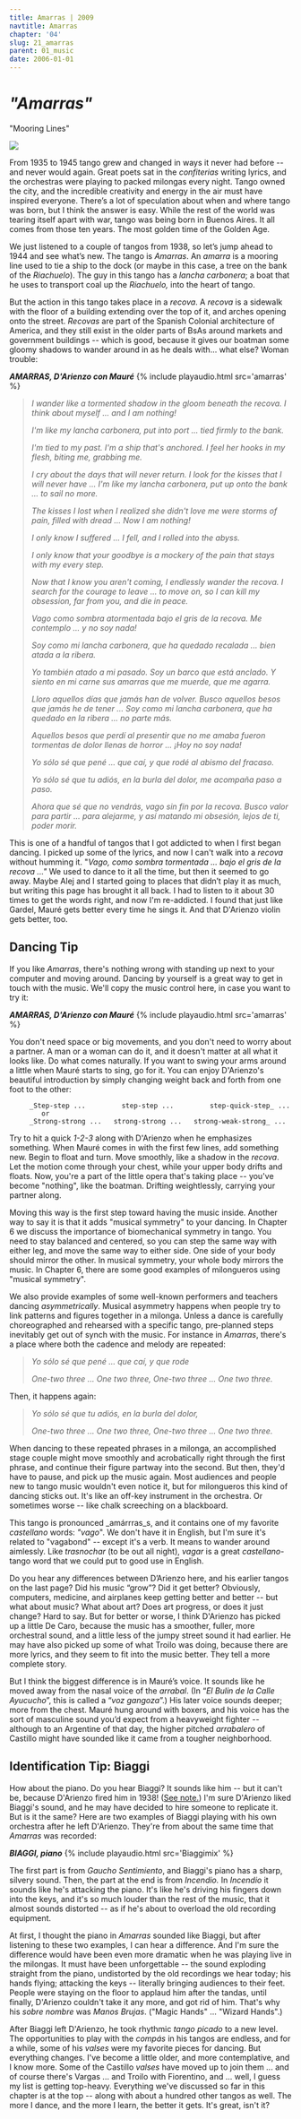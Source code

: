 ```yaml
---
title: Amarras | 2009
navtitle: Amarras
chapter: '04'
slug: 21_amarras
parent: 01_music
date: 2006-01-01
---
```


# _"Amarras"_
"Mooring Lines"

![](/4_pics/recova.jpg)

From 1935 to 1945 tango grew and changed in ways it never had before -- and never would again. Great poets sat in the _confiterias_ writing lyrics, and the orchestras were playing to packed milongas every night. Tango owned the city, and the incredible creativity and energy in the air must have inspired everyone. There’s a lot of speculation about when and where tango was born, but I think the answer is easy. While the rest of the world was tearing itself apart with war, tango was being born in Buenos Aires. It all comes from those ten years. The most golden time of the Golden Age.

We just listened to a couple of tangos from 1938, so let’s jump ahead to 1944 and see what’s new. The tango is _Amarras_. An _amarra_ is a mooring line used to tie a ship to the dock (or maybe in this case, a tree on the bank of the _Riachuelo_). The guy in this tango has a _lancha carbonera_; a boat that he uses to transport coal up the _Riachuelo,_ into the heart of tango.

But the action in this tango takes place in a _recova_. A _recova_ is a sidewalk with the floor of a building extending over the top of it, and arches opening onto the street. _Recovas_ are part of the Spanish Colonial architecture of America, and they still exist in the older parts of BsAs around markets and government buildings -- which is good, because it gives our boatman some gloomy shadows to wander around in as he deals with... what else? Woman trouble:

**_AMARRAS, D'Arienzo con Mauré_**
{% include playaudio.html
src='amarras' %}

> _I wander like a tormented shadow
> in the gloom beneath the recova.
> I think about myself ...
> and I am nothing!_
>
> _I'm like my lancha carbonera,
> put into port ...
> tied firmly to the bank._
>
> _I'm tied to my past.
> I'm a ship that's anchored.
> I feel her hooks in my flesh,
> biting me, grabbing me._
>
> _I cry about the days
> that will never return.
> I look for the kisses
> that I will never have ...
> I'm like my lancha carbonera,
> put up onto the bank ...
> to sail no more._
>
> _The kisses I lost
> when I realized
> she didn't love me
> were storms of pain,
> filled with dread ...
> Now I am nothing!_
>
> _I only know I suffered ...
> I fell, and I rolled
> into the abyss._
>
> _I only know that your goodbye
> is a mockery of the pain
> that stays with my every step._
>
> _Now that I know you aren't coming,
> I endlessly wander the recova.
> I search for the courage
> to leave ... to move on,
> so I can kill my obsession,
> far from you,
> and die in peace._
>
> _Vago como sombra atormentada
> bajo el gris de la recova.
> Me contemplo ...
> y no soy nada!_
>
> _Soy como mi lancha carbonera,
> que ha quedado recalada ...
> bien atada a la ribera._
>
> _Yo también atado a mi pasado.
> Soy un barco que está anclado.
> Y siento en mi carne sus amarras
> que me muerde, que me agarra._
>
> _Lloro aquellos días
> que jamás han de volver.
> Busco aquellos besos
> que jamás he de tener ...
> Soy como mi lancha carbonera,
> que ha quedado en la ribera ...
> no parte más._
>
> _Aquellos besos que perdí
> al presentir
> que no me amaba
> fueron tormentas de dolor
> llenas de horror ...
> ¡Hoy no soy nada!_
>
> _Yo sólo sé que pené ...
> que caí, y que rodé
> al abismo del fracaso._
>
> _Yo sólo sé que tu adiós,
> en la burla del dolor,
> me acompaña paso a paso._
>
> _Ahora que sé que no vendrás,
> vago sin fin por la recova.
> Busco valor
> para partir ... para alejarme,
> y así matando mi obsesión,
> lejos de ti,
> poder morir._

This is one of a handful of tangos that I got addicted to when I first began dancing. I picked up some of the lyrics, and now I can't walk into a _recova_ without humming it. "_Vago, como sombra tormentada ... bajo el gris de la recova ..."_  We used to dance to it all the time, but then it seemed to go away. Maybe Alej and I started going to places that didn’t play it as much, but writing this page has brought it all back. I had to listen to it about 30 times to get the words right, and now I'm re-addicted. I found that just like Gardel, Mauré gets better every time he sings it. And that D'Arienzo violin gets better, too.

## Dancing Tip

If you like _Amarras_, there's nothing wrong with standing up next to your computer and moving around. Dancing by yourself is a great way to get in touch with the music. We'll copy the music control here, in case you want to try it:

**_AMARRAS, D'Arienzo con Mauré_**
{% include playaudio.html
src='amarras' %}

You don't need space or big movements, and you don't need to worry about a partner. A man or a woman can do it, and it doesn't matter at all what it looks like. Do what comes naturally. If you want to swing your arms around a little when Mauré starts to sing, go for it. You can enjoy D'Arienzo's beautiful introduction by simply changing weight back and forth from one foot to the other:

```
     _Step-step ...         step-step ...         step-quick-step_ ...
        or
     _Strong-strong ...   strong-strong ...   strong-weak-strong_ ...
```

Try to hit a quick _1-2-3_ along with D'Arienzo when he emphasizes something. When Mauré comes in with the first few lines, add something new. Begin to float and turn. Move smoothly, like a shadow in the _recova_. Let the motion come through your chest, while your upper body drifts and floats. Now, you're a part of the little opera that's taking place -- you've become "nothing", like the boatman. Drifting weightlessly, carrying your partner along.

Moving this way is the first step toward having the music inside. Another way to say it is that it adds "musical symmetry" to your dancing. In Chapter 6 we discuss the importance of biomechanical symmetry in tango. You need to stay balanced and centered, so you can step the same way with either leg, and move the same way to either side. One side of your body should mirror the other. In musical symmetry, your whole body mirrors the music. In Chapter 6, there are some good examples of milongueros using "musical symmetry".

We also provide examples of some well-known performers and teachers dancing _asymmetrically_. Musical asymmetry happens when people try to link patterns and figures together in a milonga. Unless a dance is carefully choreographed and rehearsed with a specific tango, pre-planned steps inevitably get out of synch with the music. For instance in _Amarras_, there's a place where both the cadence and melody are repeated:

> _Yo sólo sé que pené ...
> que caí, y que rode_
>
> _One-two three ... One two three,
> One-two three ... One two three._

Then, it happens again:

> _Yo sólo sé que tu adiós,
> en la burla del dolor,_
>
> _One-two three ... One two three,
> One-two three ... One two three._

When dancing to these repeated phrases in a milonga, an accomplished stage couple might move smoothly and acrobatically right through the first phrase, and continue their figure partway into the second. But then, they'd have to pause, and pick up the music again. Most audiences and people new to tango music wouldn't even notice it, but for milongueros this kind of dancing sticks out. It's like an off-key instrument in the orchestra. Or sometimes worse -- like chalk screeching on a blackboard.


This tango is pronounced _amárrras_s, and it contains one of my favorite _castellano_ words: _"vago_". We don't have it in English, but I'm sure it's related to "vagabond" -- except it's a verb. It means to wander around aimlessly. Like _trasnochar_ (to be out all night), _vagar_ is a great _castellano_\-tango word that we could put to good use in English.

Do you hear any differences between D’Arienzo here, and his earlier tangos on the last page? Did his music “grow”? Did it get better? Obviously, computers, medicine, and airplanes keep getting better and better -- but what about music? What about art? Does art progress, or does it just change? Hard to say. But for better or worse, I think D'Arienzo has picked up a little De Caro, because the music has a smoother, fuller, more orchestral sound, and a little less of the jumpy street sound it had earlier. He may have also picked up some of what Troilo was doing, because there are more lyrics, and they seem to fit into the music better. They tell a more complete story.

But I think the biggest difference is in Mauré’s voice. It sounds like he moved away from the nasal voice of the _arrabal_. (In “_El Bulin de la Calle Ayucucho_”, this is called a “_voz gangoza_”.) His later voice sounds deeper; more from the chest. Mauré hung around with boxers, and his voice has the sort of masculine sound you’d expect from a heavyweight fighter -- although to an Argentine of that day, the higher pitched _arrabalero_ of Castillo might have sounded like it came from a tougher neighborhood.

## Identification Tip: Biaggi

How about the piano. Do you hear Biaggi? It sounds like him -- but it can't be, because D'Arienzo fired him in 1938!
([See note.](../comments_updates_new.htm#biaggi))
I'm sure D'Arienzo liked Biaggi's sound, and he may have decided to hire someone to replicate it.
But is it the same?
Here are two examples of Biaggi playing with his own orchestra after he left D'Arienzo.
They're from about the same time that _Amarras_ was recorded:

**_BIAGGI, piano_**
{% include playaudio.html
src='Biaggimix' %}

The first part is from _Gaucho Sentimiento_, and Biaggi's piano has a sharp, silvery sound.
Then, the part at the end is from _Incendio._
In _Incendio_ it sounds like he's attacking the piano.
It's like he's driving his fingers down into the keys, and it's so much louder than the rest of the music, that it almost sounds distorted -- as if he's about to overload the old recording equipment.

At first, I thought the piano in _Amarras_ sounded like Biaggi, but after listening to these two examples, I can hear a difference. And I'm sure the difference would have been even more dramatic when he was playing live in the milongas.
It must have been unforgettable -- the sound exploding straight from the piano, undistorted by the old recordings we hear today;
his hands flying; attacking the keys -- literally bringing audiences to their feet.
People were staying on the floor to applaud him after the tandas, until finally, D'Arienzo couldn't take it any more, and got rid of him.
That's why his _sobre nombre_ was _Manos Brujas_. ("Magic Hands" ... "Wizard Hands".)

After Biaggi left D'Arienzo, he took rhythmic _tango picado_ to a new level.
The opportunities to play with the _compás_ in his tangos are endless, and for a while, some of his _valses_ were my favorite pieces for dancing.
But everything changes. I've become a little older, and more contemplative, and I know more.
Some of the Castillo _valses_ have moved up to join them ... and of course there's Vargas ... and Troilo with Fiorentino, and ... well, I guess my list is getting top-heavy.
Everything we've discussed so far in this chapter is at the top -- along with about a hundred other tangos as well.
The more I dance, and the more I learn, the better it gets.
It's great, isn't it?

